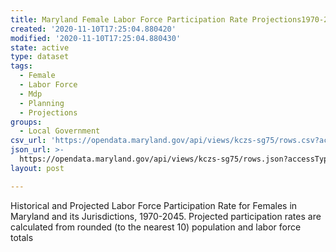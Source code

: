 ```yaml
---
title: Maryland Female Labor Force Participation Rate Projections1970-2045
created: '2020-11-10T17:25:04.880420'
modified: '2020-11-10T17:25:04.880430'
state: active
type: dataset
tags:
  - Female
  - Labor Force
  - Mdp
  - Planning
  - Projections
groups:
  - Local Government
csv_url: 'https://opendata.maryland.gov/api/views/kczs-sg75/rows.csv?accessType=DOWNLOAD'
json_url: >-
  https://opendata.maryland.gov/api/views/kczs-sg75/rows.json?accessType=DOWNLOAD
layout: post

---
```

Historical and Projected Labor Force Participation Rate for Females in Maryland and its Jurisdictions, 1970-2045.
Projected participation rates are calculated from rounded (to the nearest 10) population and labor force totals
